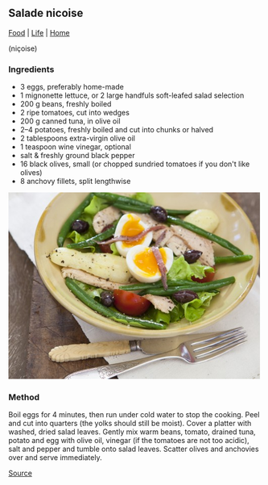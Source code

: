 ## Salade nicoise

[Food](./) | [Life](../) | [Home](../..)

(niçoise)

### Ingredients

- 3 eggs, preferably home-made
- 1 mignonette lettuce, or 2 large handfuls soft-leafed salad selection
- 200 g beans, freshly boiled
- 2 ripe tomatoes, cut into wedges
- 200 g canned tuna, in olive oil
- 2–4 potatoes, freshly boiled and cut into chunks or halved
- 2 tablespoons extra-virgin olive oil
- 1 teaspoon wine vinegar, optional
- salt & freshly ground black pepper
- 16 black olives, small (or chopped sundried tomatoes if you don't like olives)
- 8 anchovy fillets, split lengthwise

![Featured Image](images/salade-nicoise.jpg "Featured Image")

### Method

Boil eggs for 4 minutes, then run under cold water to stop the cooking. Peel and cut into quarters (the yolks should still be moist). Cover a platter with washed, dried salad leaves. Gently mix warm beans, tomato, drained tuna, potato and egg with olive oil, vinegar (if the tomatoes are not too acidic), salt and pepper and tumble onto salad leaves. Scatter olives and anchovies over and serve immediately.

[Source](https://www.stephaniealexander.com.au/what-to-cook/recipes/salade-nicoise/)
